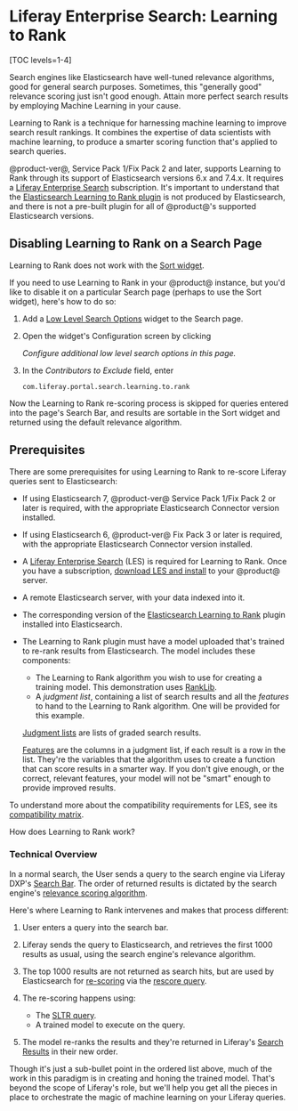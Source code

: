 # Liferay Enterprise Search: Learning to Rank

[TOC levels=1-4]

Search engines like Elasticsearch have well-tuned relevance algorithms, good for
general search purposes. Sometimes, this "generally good" relevance scoring just
isn't good enough. Attain more perfect search results by employing Machine
Learning in your cause. 

Learning to Rank is a technique for harnessing machine learning to improve
search result rankings. It combines the expertise of data scientists with
machine learning, to produce a smarter scoring function that's applied to search
queries.

@product-ver@, Service Pack 1/Fix Pack 2 and later, supports Learning to Rank
through its support of Elasticsearch versions 6.x and 7.4.x. It requires a
[Liferay Enterprise Search](https://help.liferay.com/hc/en-us/articles/360014400932) 
subscription. It's important to understand that the
[Elasticsearch Learning to Rank plugin](https://elasticsearch-learning-to-rank.readthedocs.io/en/latest/index.html)
is not produced by Elasticsearch, and there is not a pre-built plugin for all of
@product@'s supported Elasticsearch versions. 

## Disabling Learning to Rank on a Search Page

Learning to Rank does not work with the
[Sort widget](/docs/7-2/user/-/knowledge_base/u/sorting-search-results-with-the-sort-widget).

If you need to use Learning to Rank in your @product@ instance, but you'd like to disable it
on a particular Search page (perhaps to use the Sort widget), here's how to do
so:

1.  Add a
    [Low Level Search Options](/docs/7-2/user/-/knowledge_base/u/low-level-search-options-searching-additional-or-alternate-indexes)
    widget to the Search page.

2.  Open the widget's Configuration screen by clicking 

    _Configure additional low level search options in this page._

3.  In the _Contributors to Exclude_ field, enter

    `com.liferay.portal.search.learning.to.rank`

Now the Learning to Rank re-scoring process is skipped for queries entered into the page's
Search Bar, and results are sortable in the Sort widget and returned using the
default relevance algorithm.

## Prerequisites 

There are some prerequisites for using Learning to Rank to re-score Liferay
queries sent to Elasticsearch:

- If using Elasticsearch 7, @product-ver@ Service Pack 1/Fix Pack 2 or later is
    required, with the appropriate Elasticsearch Connector version installed.

- If using Elasticsearch 6, @product-ver@ Fix Pack 3 or later is
    required, with the appropriate Elasticsearch Connector version installed.

- A [Liferay Enterprise Search](https://help.liferay.com/hc/en-us/articles/360014400932) 
    (LES) is required for Learning to Rank. Once you have a subscription, 
    [download LES and install](/docs/7-2/user/-/knowledge_base/u/installing-apps-manually#installing-apps-manually)
    to your @product@ server.

- A remote Elasticsearch server, with your data indexed into it.

- The corresponding version of the [Elasticsearch Learning to Rank](https://github.com/o19s/elasticsearch-learning-to-rank) plugin installed into Elasticsearch.

- The Learning to Rank plugin must have a model uploaded that's trained to re-rank results
    from Elasticsearch. The model includes these components:

    - The Learning to Rank algorithm you wish to use for creating a training
        model. This demonstration uses
        [RankLib](https://sourceforge.net/p/lemur/wiki/RankLib/).
    - A _judgment list_, containing a list of search results and all the
        _features_ to hand to the Learning to Rank algorithm. One will be
        provided for this example.

    [Judgment lists](https://elasticsearch-learning-to-rank.readthedocs.io/en/latest/core-concepts.html#judgments-expression-of-the-ideal-ordering)
    are lists of graded search results.

    [Features](https://elasticsearch-learning-to-rank.readthedocs.io/en/latest/core-concepts.html#features-the-raw-material-of-relevance) 
    are the columns in a judgment list, if each result is a row in the list.
    They're the variables that the algorithm uses to create a function that can
    score results in a smarter way. If you don't give enough, or the correct,
    relevant features, your model will not be "smart" enough to provide improved
    results.

To understand more about the compatibility requirements for LES, see its
[compatibility matrix](https://help.liferay.com/hc/en-us/articles/360016511651-Liferay-Enterprise-Search-Compatibility-Matrix?flash_digest=645af3a9a43c3f505b5dbe67c6f1015e573382a9).

How does Learning to Rank work?

### Technical Overview

In a normal search, the User sends a query to the search engine via Liferay
DXP's [Search Bar](/docs/7-2/user/-/knowledge_base/u/searching-for-assets#search-bar).
The order of returned results is dictated by the search engine's
[relevance scoring algorithm](https://www.elastic.co/guide/en/elasticsearch/reference/7.4/query-filter-context.html#relevance-scores).

Here's where Learning to Rank intervenes and makes that process different:

1.  User enters a query into the search bar.

2.  Liferay sends the query to Elasticsearch, and retrieves the first 1000
    results as usual, using the search engine's relevance algorithm. 

3.  The top 1000 results are not returned as search hits, but are used by Elasticsearch for
[re-scoring](https://www.elastic.co/guide/en/elasticsearch/reference/7.4/search-request-body.html#request-body-search-rescore)
via the
[rescore query](https://elasticsearch-learning-to-rank.readthedocs.io/en/latest/searching-with-your-model.html#rescore-top-n-with-sltr).

4.  The re-scoring happens using:

    - The [SLTR query](https://elasticsearch-learning-to-rank.readthedocs.io/en/latest/logging-features.html#sltr-query).
    - A trained model to execute on the query.

5.  The model re-ranks the results and they're returned in Liferay's [Search
    Results](/docs/7-2/user/-/knowledge_base/u/search-results) in their new order.

Though it's just a sub-bullet point in the ordered list above, much of the work
in this paradigm is in creating and honing the trained model. That's beyond the
scope of Liferay's role, but we'll help you get all the pieces in place to
orchestrate the magic of machine learning on your Liferay queries.


